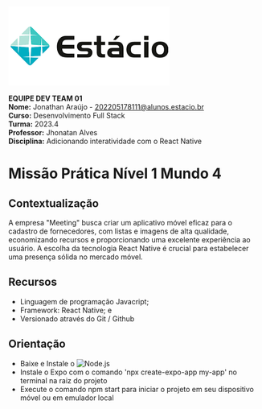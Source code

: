 ![image](./assets/estacio.png)

**EQUIPE DEV TEAM 01**\
**Nome:** Jonathan Araújo - 202205178111@alunos.estacio.br\
**Curso:** Desenvolvimento Full Stack\
**Turma:** 2023.4\
**Professor:** Jhonatan Alves\
**Disciplina:** Adicionando interatividade com o React Native


# Missão Prática Nível 1 Mundo 4

## Contextualização

A empresa "Meeting" busca criar um aplicativo móvel eficaz para o cadastro de
fornecedores, com listas e imagens de alta qualidade, economizando recursos e
proporcionando uma excelente experiência ao usuário. A escolha da tecnologia React
Native é crucial para estabelecer uma presença sólida no mercado móvel.

## Recursos

- Linguagem de programação Javacript; 
- Framework: React Native; e
- Versionado através do Git / Github

## Orientação

* Baixe e Instale o ![Node.js](https://nodejs.org/en)
* Instale o Expo com o comando 'npx create-expo-app my-app' no terminal na raiz do projeto
* Execute o comando npm start para iniciar o projeto em seu dispositivo móvel ou em emulador local
